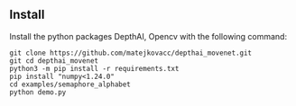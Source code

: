 ## Install

Install the python packages DepthAI, Opencv with the following command:
```
git clone https://github.com/matejkovacc/depthai_movenet.git
git cd depthai_movenet
python3 -m pip install -r requirements.txt
pip install "numpy<1.24.0"
cd examples/semaphore_alphabet
python demo.py
```
